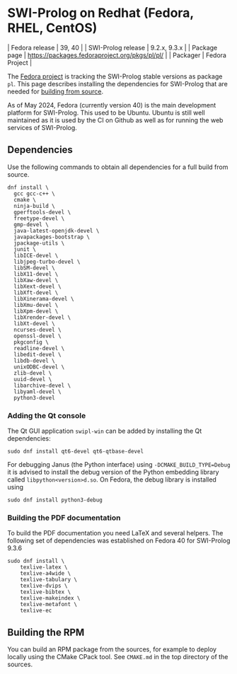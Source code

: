 # SWI-Prolog on Redhat (Fedora, RHEL, CentOS)

| Fedora release | 39, 40 |
| SWI-Prolog release | 9.2.x, 9.3.x |
| Package page | https://packages.fedoraproject.org/pkgs/pl/pl/ |
| Packager | Fedora Project |

The [Fedora project](https://fedoraproject.org/) is tracking the
SWI-Prolog stable versions as package `pl`.  This page describes
installing the dependencies for SWI-Prolog that are needed for
[building from source](<unix.md>).

As of May 2024, Fedora (currently version 40) is the main development
platform for SWI-Prolog.  This used to be Ubuntu.  Ubuntu is still well
maintained as it is used by the CI on Github as well as for running the
web services of SWI-Prolog.


## Dependencies

Use the following commands to obtain all dependencies for a full build
from source.

```
dnf install \
  gcc gcc-c++ \
  cmake \
  ninja-build \
  gperftools-devel \
  freetype-devel \
  gmp-devel \
  java-latest-openjdk-devel \
  javapackages-bootstrap \
  jpackage-utils \
  junit \
  libICE-devel \
  libjpeg-turbo-devel \
  libSM-devel \
  libX11-devel \
  libXaw-devel \
  libXext-devel \
  libXft-devel \
  libXinerama-devel \
  libXmu-devel \
  libXpm-devel \
  libXrender-devel \
  libXt-devel \
  ncurses-devel \
  openssl-devel \
  pkgconfig \
  readline-devel \
  libedit-devel \
  libdb-devel \
  unixODBC-devel \
  zlib-devel \
  uuid-devel \
  libarchive-devel \
  libyaml-devel \
  python3-devel
```

### Adding the Qt console

The Qt GUI application `swipl-win` can  be   added  by installing the Qt
dependencies:

```
sudo dnf install qt6-devel qt6-qtbase-devel
```


For debugging Janus (the Python interface) using
``-DCMAKE_BUILD_TYPE=Debug`` it is advised to install the debug
version of the Python embedding library called
``libpython<version>d.so``.  On Fedora, the debug library is installed
using

```
sudo dnf install python3-debug
```

### Building the PDF documentation

To build the PDF documentation you need LaTeX and several helpers.  The
following set of dependencies was established on Fedora 40 for SWI-Prolog
9.3.6

```
sudo dnf install \
	texlive-latex \
	texlive-a4wide \
	texlive-tabulary \
	texlive-dvips \
	texlive-bibtex \
	texlive-makeindex \
	texlive-metafont \
	texlive-ec
```


## Building the RPM

You can build an RPM package  from   the  sources, for example to deploy
locally using the CMake CPack tool. See  `CMAKE.md` in the top directory
of the sources.
